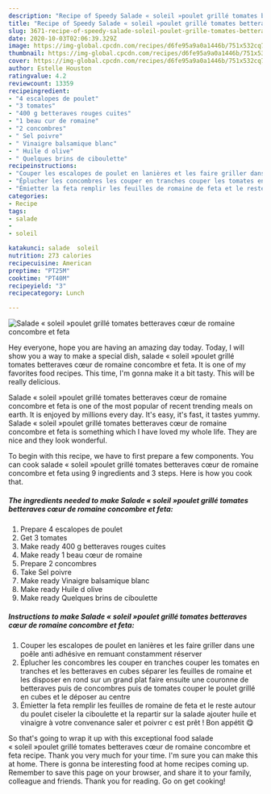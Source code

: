 ```yaml
---
description: "Recipe of Speedy Salade « soleil »poulet grillé tomates betteraves cœur de romaine concombre et feta"
title: "Recipe of Speedy Salade « soleil »poulet grillé tomates betteraves cœur de romaine concombre et feta"
slug: 3671-recipe-of-speedy-salade-soleil-poulet-grille-tomates-betteraves-cour-de-romaine-concombre-et-feta
date: 2020-10-03T02:06:39.329Z
image: https://img-global.cpcdn.com/recipes/d6fe95a9a0a1446b/751x532cq70/salade-soleil-poulet-grille-tomates-betteraves-coeur-de-romaine-concombre-et-feta-photo-principale-de-la-recette.jpg
thumbnail: https://img-global.cpcdn.com/recipes/d6fe95a9a0a1446b/751x532cq70/salade-soleil-poulet-grille-tomates-betteraves-coeur-de-romaine-concombre-et-feta-photo-principale-de-la-recette.jpg
cover: https://img-global.cpcdn.com/recipes/d6fe95a9a0a1446b/751x532cq70/salade-soleil-poulet-grille-tomates-betteraves-coeur-de-romaine-concombre-et-feta-photo-principale-de-la-recette.jpg
author: Estelle Houston
ratingvalue: 4.2
reviewcount: 13359
recipeingredient:
- "4 escalopes de poulet"
- "3 tomates"
- "400 g betteraves rouges cuites"
- "1 beau cur de romaine"
- "2 concombres"
- " Sel poivre"
- " Vinaigre balsamique blanc"
- " Huile d olive"
- " Quelques brins de ciboulette"
recipeinstructions:
- "Couper les escalopes de poulet en lanières et les faire griller dans une poêle anti adhésive en remuant constamment réserver"
- "Éplucher les concombres les couper en tranches couper les tomates en tranches et les betteraves en cubes séparer les feuilles de romaine et les disposer en rond sur un grand plat faire ensuite une couronne de betteraves puis de concombres puis de tomates couper le poulet grillé en cubes et le déposer au centre"
- "Émietter la feta remplir les feuilles de romaine de feta et le reste autour du poulet ciseler la ciboulette et la repartir sur la salade ajouter huile et vinaigre à votre convenance saler et poivrer c est prêt ! Bon appétit 😋"
categories:
- Recipe
tags:
- salade
- 
- soleil

katakunci: salade  soleil 
nutrition: 273 calories
recipecuisine: American
preptime: "PT25M"
cooktime: "PT40M"
recipeyield: "3"
recipecategory: Lunch

---
```



![Salade « soleil »poulet grillé tomates betteraves cœur de romaine concombre et feta](https://img-global.cpcdn.com/recipes/d6fe95a9a0a1446b/751x532cq70/salade-soleil-poulet-grille-tomates-betteraves-coeur-de-romaine-concombre-et-feta-photo-principale-de-la-recette.jpg)

Hey everyone, hope you are having an amazing day today. Today, I will show you a way to make a special dish, salade « soleil »poulet grillé tomates betteraves cœur de romaine concombre et feta. It is one of my favorites food recipes. This time, I'm gonna make it a bit tasty. This will be really delicious.

Salade « soleil »poulet grillé tomates betteraves cœur de romaine concombre et feta is one of the most popular of recent trending meals on earth. It is enjoyed by millions every day. It's easy, it's fast, it tastes yummy. Salade « soleil »poulet grillé tomates betteraves cœur de romaine concombre et feta is something which I have loved my whole life. They are nice and they look wonderful.




To begin with this recipe, we have to first prepare a few components. You can cook salade « soleil »poulet grillé tomates betteraves cœur de romaine concombre et feta using 9 ingredients and 3 steps. Here is how you cook that.

<!--inarticleads1-->

##### The ingredients needed to make Salade « soleil »poulet grillé tomates betteraves cœur de romaine concombre et feta:

1. Prepare 4 escalopes de poulet
1. Get 3 tomates
1. Make ready 400 g betteraves rouges cuites
1. Make ready 1 beau cœur de romaine
1. Prepare 2 concombres
1. Take  Sel poivre
1. Make ready  Vinaigre balsamique blanc
1. Make ready  Huile d olive
1. Make ready  Quelques brins de ciboulette




<!--inarticleads2-->

##### Instructions to make Salade « soleil »poulet grillé tomates betteraves cœur de romaine concombre et feta:

1. Couper les escalopes de poulet en lanières et les faire griller dans une poêle anti adhésive en remuant constamment réserver
1. Éplucher les concombres les couper en tranches couper les tomates en tranches et les betteraves en cubes séparer les feuilles de romaine et les disposer en rond sur un grand plat faire ensuite une couronne de betteraves puis de concombres puis de tomates couper le poulet grillé en cubes et le déposer au centre
1. Émietter la feta remplir les feuilles de romaine de feta et le reste autour du poulet ciseler la ciboulette et la repartir sur la salade ajouter huile et vinaigre à votre convenance saler et poivrer c est prêt ! Bon appétit 😋




So that's going to wrap it up with this exceptional food salade « soleil »poulet grillé tomates betteraves cœur de romaine concombre et feta recipe. Thank you very much for your time. I'm sure you can make this at home. There is gonna be interesting food at home recipes coming up. Remember to save this page on your browser, and share it to your family, colleague and friends. Thank you for reading. Go on get cooking!
